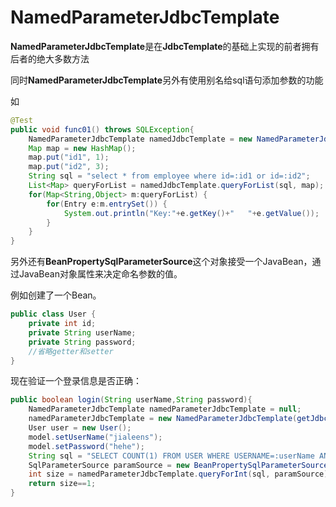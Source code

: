# NamedParameterJdbcTemplate



**NamedParameterJdbcTemplate**是在**JdbcTemplate**的基础上实现的前者拥有后者的绝大多数方法

同时**NamedParameterJdbcTemplate**另外有使用别名给sql语句添加参数的功能



如

```java
@Test
public void func01() throws SQLException{
	NamedParameterJdbcTemplate namedJdbcTemplate = new NamedParameterJdbcTemplate(ctx.getBean(ComboPooledDataSource.class));
	Map map = new HashMap();
	map.put("id1", 1);
	map.put("id2", 3);
	String sql = "select * from employee where id=:id1 or id=:id2";
	List<Map> queryForList = namedJdbcTemplate.queryForList(sql, map);
	for(Map<String,Object> m:queryForList) {
		for(Entry e:m.entrySet()) {
			System.out.println("Key:"+e.getKey()+"   "+e.getValue());
		}
	}
}
```



另外还有**BeanPropertySqlParameterSource**这个对象接受一个JavaBean，通过JavaBean对象属性来决定命名参数的值。 



例如创建了一个Bean。 

```java
public class User {  
    private int id;  
    private String userName;
    private String password; 
    //省略getter和setter       
}
```

现在验证一个登录信息是否正确： 

```java
public boolean login(String userName,String password){
    NamedParameterJdbcTemplate namedParameterJdbcTemplate = null;  
    namedParameterJdbcTemplate = new NamedParameterJdbcTemplate(getJdbcTemplate());  
    User user = new User();  
    model.setUserName("jialeens");  
    model.setPassword("hehe");  
    String sql = "SELECT COUNT(1) FROM USER WHERE USERNAME=:userName AND PASSWORD=:password";  
    SqlParameterSource paramSource = new BeanPropertySqlParameterSource(user);  
    int size = namedParameterJdbcTemplate.queryForInt(sql, paramSource);  
    return size==1;
}
```
